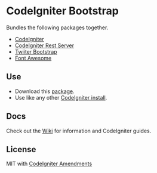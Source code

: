 # CodeIgniter Bootstrap

Bundles the following packages together.

* [CodeIgniter](https://github.com/bcit-ci/CodeIgniter)
* [CodeIgniter Rest Server](https://github.com/chriskacerguis/codeigniter-restserver)
* [Twiiter Bootstrap](https://github.com/twbs/bootstrap)
* [Font Awesome](https://github.com/FortAwesome/Font-Awesome)

## Use

* Download this [package](https://github.com/sjlu/CodeIgniter-Bootstrap/archive/master.zip).
* Use like any other [CodeIgniter install](http://codeigniter.com/user_guide/installation/index.html). 

## Docs

Check out the [Wiki](https://github.com/sjlu/CodeIgniter-Bootstrap/wiki) for information and CodeIgniter guides.

## License

MIT with [CodeIgniter Amendments](http://codeigniter.com/user_guide/license.html)
